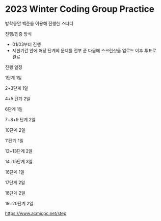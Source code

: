 # 2023 Winter Coding Group Practice
방학동안 백준을 이용해 진행한 스터디

진행/인증 방식
- 01/03부터 진행
- 제한기간 안에 해당 단계의 문제를 전부 푼 다음에 스크린샷을 업로드 이후 투표로 완료

진행 일정

1단계 1일

2+3단계 1일

4+5 단계 2일

6단계 1일

7+8+9 단계 2일

10단계 2일

11단계 1일

12+13단계 2일

14+15단계 3일

16단계 1일

17단계 2일

18단계 2일

19+20단계 2일

https://www.acmicpc.net/step
